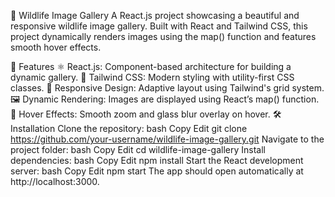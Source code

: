 🌿 Wildlife Image Gallery
A React.js project showcasing a beautiful and responsive wildlife image gallery. Built with React and Tailwind CSS, this project dynamically renders images using the map() function and features smooth hover effects.

🚀 Features
⚛️ React.js: Component-based architecture for building a dynamic gallery.
🎨 Tailwind CSS: Modern styling with utility-first CSS classes.
📱 Responsive Design: Adaptive layout using Tailwind's grid system.
🖼️ Dynamic Rendering: Images are displayed using React’s map() function.
🌟 Hover Effects: Smooth zoom and glass blur overlay on hover.
🛠️ Installation
Clone the repository:
bash
Copy
Edit
git clone https://github.com/your-username/wildlife-image-gallery.git
Navigate to the project folder:
bash
Copy
Edit
cd wildlife-image-gallery
Install dependencies:
bash
Copy
Edit
npm install
Start the React development server:
bash
Copy
Edit
npm start
The app should open automatically at http://localhost:3000.
